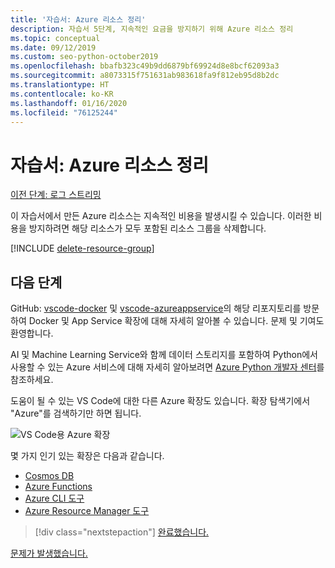 ```yaml
---
title: '자습서: Azure 리소스 정리'
description: 자습서 5단계, 지속적인 요금을 방지하기 위해 Azure 리소스 정리
ms.topic: conceptual
ms.date: 09/12/2019
ms.custom: seo-python-october2019
ms.openlocfilehash: bbafb323c49b9dd6879bf69924d8e8bcf62093a3
ms.sourcegitcommit: a8073315f751631ab983618fa9f812eb95d8b2dc
ms.translationtype: HT
ms.contentlocale: ko-KR
ms.lasthandoff: 01/16/2020
ms.locfileid: "76125244"
---
```

# <a name="tutorial-clean-up-azure-resources"></a>자습서: Azure 리소스 정리

[이전 단계: 로그 스트리밍](tutorial-deploy-containers-04.md)

이 자습서에서 만든 Azure 리소스는 지속적인 비용을 발생시킬 수 있습니다. 이러한 비용을 방지하려면 해당 리소스가 모두 포함된 리소스 그룹을 삭제합니다.

[!INCLUDE [delete-resource-group](includes/delete-resource-group.md)]

## <a name="next-steps"></a>다음 단계

GitHub: [vscode-docker](https://github.com/Microsoft/vscode-docker) 및 [vscode-azureappservice](https://github.com/Microsoft/vscode-azureappservice)의 해당 리포지토리를 방문하여 Docker 및 App Service 확장에 대해 자세히 알아볼 수 있습니다. 문제 및 기여도 환영합니다.

AI 및 Machine Learning Service와 함께 데이터 스토리지를 포함하여 Python에서 사용할 수 있는 Azure 서비스에 대해 자세히 알아보려면 [Azure Python 개발자 센터](https://docs.microsoft.com/python/azure/?view=azure-python)를 참조하세요.

도움이 될 수 있는 VS Code에 대한 다른 Azure 확장도 있습니다. 확장 탐색기에서 "Azure"를 검색하기만 하면 됩니다.

![VS Code용 Azure 확장](media/deploy-containers/azure-extensions-for-visual-studio-code.png)

몇 가지 인기 있는 확장은 다음과 같습니다.

- [Cosmos DB](https://marketplace.visualstudio.com/items?itemName=ms-azuretools.vscode-cosmosdb)
- [Azure Functions](https://marketplace.visualstudio.com/items?itemName=ms-azuretools.vscode-azurefunctions)
- [Azure CLI 도구](https://marketplace.visualstudio.com/items?itemName=ms-vscode.azurecli)
- [Azure Resource Manager 도구](https://marketplace.visualstudio.com/items?itemName=msazurermtools.azurerm-vscode-tools)

> [!div class="nextstepaction"]
> [완료했습니다.](https://docs.microsoft.com/python/azure/?view=azure-python)

[문제가 발생했습니다.](https://www.research.net/r/PWZWZ52?tutorial=vscode-appservice-containers&step=07-clean-up-resources)
